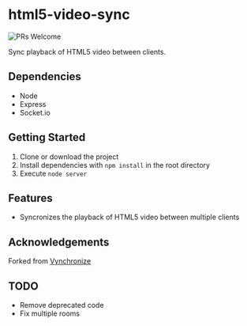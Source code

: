 # html5-video-sync
![PRs Welcome](https://img.shields.io/badge/PRs-welcome-brightscreen.svg)

Sync playback of HTML5 video between clients.

## Dependencies

- Node
- Express
- Socket.io

## Getting Started

1. Clone or download the project
2. Install dependencies with `npm install` in the root directory
3. Execute `node server`

## Features

- Syncronizes the playback of HTML5 video between multiple clients

## Acknowledgements

Forked from [Vynchronize](https://github.com/kyle8998/Vynchronize)

## TODO

- Remove deprecated code
- Fix multiple rooms
